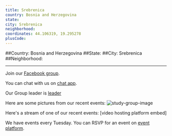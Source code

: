 ```yaml
---
title: Srebrenica
country: Bosnia and Herzegovina
state: 
city: Srebrenica
neighborhood: 
coordinates: 44.106319, 19.295278
plusCode:
---
```


##Country: Bosnia and Herzegovina
##State: 
##City: Srebrenica
##Neighborhood: 
*****
Join our [Facebook group](https://www.facebook.com/groups/free.code.camp.srebrenica).

You can chat with us on [chat app]().

Our Group leader is [leader]()

Here are some pictures from our recent events:
![study-group-image]()

Here's a stream of one of our recent events:
[video hosting platform embed]

We have events every Tuesday. You can RSVP for an event on [event platform]().
